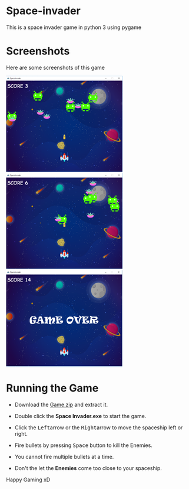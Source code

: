 # Space-invader
This is a space invader game in python 3 using pygame

# Screenshots

Here are some screenshots of this game

[<img src="https://github.com/Suvradippaul/Space-invader/blob/master/assets/Screenshots/Screenshot1.png"
    alt="Home screen" width= "316" height = "260">](https://github.com/Suvradippaul/Space-invader/blob/master/assets/Screenshots/Screenshot1.png)
[<img src="https://github.com/Suvradippaul/Space-invader/blob/master/assets/Screenshots/Screenshot2.png"
    alt="Home screen" width= "316" height = "260">](https://github.com/Suvradippaul/Space-invader/blob/master/assets/Screenshots/Screenshot2.png)
[<img src="https://github.com/Suvradippaul/Space-invader/blob/master/assets/Screenshots/Screenshot3.png"
    alt="Home screen" width= "316" height = "260">](https://github.com/Suvradippaul/Space-invader/blob/master/assets/Screenshots/Screenshot3.png)


# Running the Game

- Download the [Game.zip](https://github.com/Suvradippaul/Space-invader/blob/master/Game.zip) and extract it.

- Double click the **Space Invader.exe** to start the game.

- Click the <kbd>Left</kbd>arrow or the <kbd>Right</kbd>arrow to move the spaceship left or right.

- Fire bullets by pressing <kbd>Space</kbd> button to kill the Enemies.

- You cannot fire multiple bullets at a time.

- Don't the let the **Enemies** come too close to your spaceship.


Happy Gaming xD
